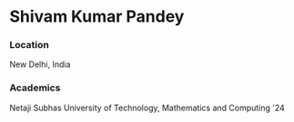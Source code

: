 # Shivam Kumar Pandey

### Location
New Delhi, India

### Academics
Netaji Subhas University of Technology, Mathematics and Computing '24
